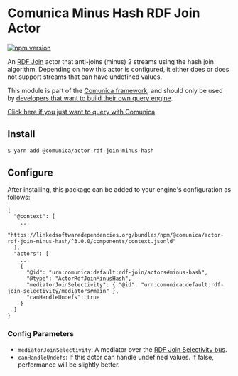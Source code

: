 # Comunica Minus Hash RDF Join Actor

[![npm version](https://badge.fury.io/js/%40comunica%2Factor-rdf-join-minus-hash.svg)](https://www.npmjs.com/package/@comunica/actor-rdf-join-minus-hash)

An [RDF Join](https://github.com/comunica/comunica/tree/master/packages/bus-rdf-join) actor that anti-joins (minus) 2 streams using the hash join algorithm.
Depending on how this actor is configured, it either does or does not support streams that can have undefined values.

This module is part of the [Comunica framework](https://github.com/comunica/comunica),
and should only be used by [developers that want to build their own query engine](https://comunica.dev/docs/modify/).

[Click here if you just want to query with Comunica](https://comunica.dev/docs/query/).

## Install

```bash
$ yarn add @comunica/actor-rdf-join-minus-hash
```

## Configure

After installing, this package can be added to your engine's configuration as follows:
```text
{
  "@context": [
    ...
    "https://linkedsoftwaredependencies.org/bundles/npm/@comunica/actor-rdf-join-minus-hash/^3.0.0/components/context.jsonld"
  ],
  "actors": [
    ...
    {
      "@id": "urn:comunica:default:rdf-join/actors#minus-hash",
      "@type": "ActorRdfJoinMinusHash",
      "mediatorJoinSelectivity": { "@id": "urn:comunica:default:rdf-join-selectivity/mediators#main" },
      "canHandleUndefs": true
    }
  ]
}
```

### Config Parameters

* `mediatorJoinSelectivity`: A mediator over the [RDF Join Selectivity bus](https://github.com/comunica/comunica/tree/master/packages/bus-rdf-join-selectivity).
* `canHandleUndefs`: If this actor can handle undefined values. If false, performance will be slightly better.
